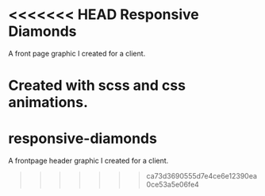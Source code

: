 <<<<<<< HEAD
Responsive Diamonds
===================
A front page graphic I created for a client. 

Created with scss and css animations. 
=======
responsive-diamonds
===================

A frontpage header graphic I created for a client. 
>>>>>>> ca73d3690555d7e4ce6e12390ea0ce53a5e06fe4
